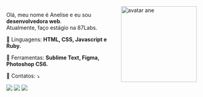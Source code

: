 <img src="https://user-images.githubusercontent.com/86319685/165975133-11ee559d-38c5-4582-9cfe-2bd01dfe507c.png" min-width="100px" max-width="200px" width="200px" align="right" alt="avatar ane">


<p align="left"> 
  Olá, meu nome é Anelise e eu sou <strong>desenvolvedora web</strong>.<br>
  Atualmente, faço estágio na 87Labs.
</p>

<p align="left">
  🦄 Linguagens: <strong>HTML, CSS, Javascript e Ruby.</strong>
</p>

<p align="left">
  💼 Ferramentas: <strong>Sublime Text, Figma, Photoshop CS6.</strong>
</p>

<p align="left">
  💌 Contatos: ⤵️
</p>

<p align="left">
  <a href="mailto:anesp@protonmail.com" target="_blank" alt="Email">
  <img src="https://img.shields.io/badge/-Gmail-FF0000?style=flat-square&labelColor=FF0000&logo=proton&logoColor=white&link=anesp@protonmail.com"/></a>

  <a href="https://www.linkedin.com/in/anesp" target="_blank" alt="Linkedin">
  <img src="https://img.shields.io/badge/-Linkedin-0e76a8?style=flat-square&logo=Linkedin&logoColor=white&link=https://www.linkedin.com/in/anesp"/></a>

  <a href="https://www.instagram.com/aneepsza_" target="_blank" alt="Instagram">
  <img src="https://img.shields.io/badge/-Instagram-DF0174?style=flat-square&labelColor=DF0174&logo=instagram&logoColor=white&link=https://www.instagram.com/aneepsza_"/></a>
</p>  

